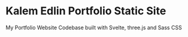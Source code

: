 # Kalem Edlin Portfolio Static Site

My Portfolio Website Codebase built with Svelte, three.js and Sass CSS
